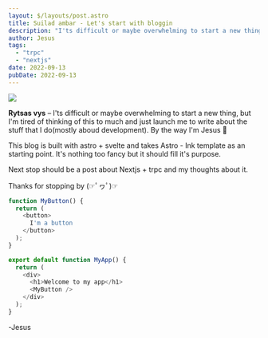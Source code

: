```yaml
---
layout: $/layouts/post.astro
title: Suilad ambar - Let's start with bloggin
description: "I'ts difficult or maybe overwhelming to start a new thing, but I'm tired of thinking of this to much and just launch me to write about the stuff that I do(mostly aboud development)"
author: Jesus
tags:  
  - "trpc"
  - "nextjs"
date: 2022-09-13
pubDate: 2022-09-13
---
```


![](https://www.politika.rs/thumbs//upload/Article/Image/2018_02///677z381_kuca-dragutina-matica.jpg)



**Rytsas vys** – I'ts difficult or maybe overwhelming to start a new thing, but I'm tired of thinking of this to much and just launch me to write about the stuff that I do(mostly aboud development). By the way I'm Jesus 🤙

This blog is built with astro + svelte and takes Astro - Ink template as an starting point. It's nothing too fancy but it should fill it's purpose.

Next stop should be a post about Nextjs + trpc and my thoughts about it.

Thanks for stopping by (☞ﾟヮﾟ)☞

```javascript
function MyButton() {
  return (
    <button>
      I'm a button
    </button>
  );
}

export default function MyApp() {
  return (
    <div>
      <h1>Welcome to my app</h1>
      <MyButton />
    </div>
  );
}
```


-Jesus
